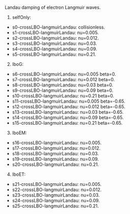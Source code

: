 Landau damping of electron Langmuir waves.

1. selfOnly:
  - s0-crossLBO-langmuirLandau: collisionless.
  - s1-crossLBO-langmuirLandau: nu=0.005.
  - s2-crossLBO-langmuirLandau: nu=0.012.
  - s3-crossLBO-langmuirLandau: nu=0.03.
  - s4-crossLBO-langmuirLandau: nu=0.09.
  - s5-crossLBO-langmuirLandau: nu=0.21.
2. lboG:
  - s6-crossLBO-langmuirLandau: nu=0.005 beta=0.
  - s7-crossLBO-langmuirLandau: nu=0.012 beta=0.
  - s8-crossLBO-langmuirLandau: nu=0.03 beta=0.
  - s9-crossLBO-langmuirLandau: nu=0.09 beta=0.
  - s10-crossLBO-langmuirLandau: nu=0.21 beta=0.
  - s11-crossLBO-langmuirLandau: nu=0.005 beta=-0.65.
  - s12-crossLBO-langmuirLandau: nu=0.012 beta=-0.65.
  - s13-crossLBO-langmuirLandau: nu=0.03 beta=-0.65.
  - s14-crossLBO-langmuirLandau: nu=0.09 beta=-0.65.
  - s15-crossLBO-langmuirLandau: nu=0.21 beta=-0.65.
3. lboEM:
  - s16-crossLBO-langmuirLandau: nu=0.005.
  - s17-crossLBO-langmuirLandau: nu=0.012.
  - s18-crossLBO-langmuirLandau: nu=0.03.
  - s19-crossLBO-langmuirLandau: nu=0.09.
  - s20-crossLBO-langmuirLandau: nu=0.21.
4. lboET:
  - s21-crossLBO-langmuirLandau: nu=0.005.
  - s22-crossLBO-langmuirLandau: nu=0.012.
  - s23-crossLBO-langmuirLandau: nu=0.03.
  - s24-crossLBO-langmuirLandau: nu=0.09.
  - s25-crossLBO-langmuirLandau: nu=0.21.
